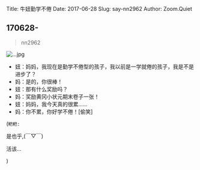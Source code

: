 Title: 牛妞勤学不倦
Date: 2017-06-28
Slug: say-nn2962
Author: Zoom.Quiet


## 170628-
> nn2962


![...jpg](http://momoko.zoomquiet.top/niuniu-albums/nn2017/170628-nn2962.jpeg?imageView2/2/w/360)


- 妞：妈妈，我现在是勤学不倦型的孩子，我以前是一学就倦的孩子，我是不是进步了？
- 妈：是的，你很棒！
- 妞：那有什么奖励吗？
- 妈：奖励黄冈小状元期末卷子一张！
- 妞：妈妈，我今天真的很累……
- 妈：你不累，你好学不倦！[偷笑]


(`粑粑:` 

是也乎,(￣▽￣)

活该...

)

